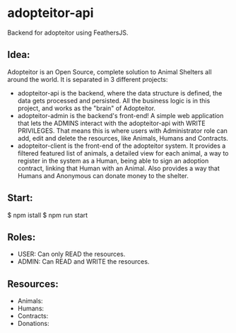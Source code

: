 # adopteitor-api
Backend for adopteitor using FeathersJS.

## Idea:
  Adopteitor is an Open Source, complete solution to Animal Shelters all around the world.
  It is separated in 3 different projects:
  - adopteitor-api is the backend, where the data structure is defined, the data gets processed and persisted. All the business logic is in this project, and works as the "brain" of Adopteitor.
  - adopteitor-admin is the backend's front-end! A simple web application that lets the ADMINS interact with the adopteitor-api with WRITE PRIVILEGES. That means this is where users with Administrator role can add, edit and delete the resources, like Animals, Humans and Contracts.
  - adopteitor-client is the front-end of the adopteitor system. It provides a filtered featured list of animals, a detailed view for each animal, a way to register in the system as a Human, being able to sign an adoption contract, linking that Human with an Animal. Also provides a way that Humans and Anonymous can donate money to the shelter.

## Start:
  $ npm istall
  $ npm run start

## Roles:
  - USER: Can only READ the resources.
  - ADMIN: Can READ and WRITE the resources.

## Resources:
  - Animals:
  - Humans:
  - Contracts:
  - Donations:
